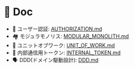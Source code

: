 # 📃 Doc

 - 🙂 ユーザー認証: [AUTHORIZATION.md](./AUTHORIZATION.md)
 - 🏘️ モジュラモノリス: [MODULAR_MONOLITH.md](./MODULAR_MONOLITH.md)
 - 🚃 ユニットオブワーク: [UNIT_OF_WORK.md](./UNIT_OF_WORK.md)
 - 🦅 内部通信用トークン: [INTERNAL_TOKEN.md](./INTERNAL_TOKEN.md)
 - 🗣️ DDD(ドメイン駆動設計): [DDD.md](./DDD.md) 
